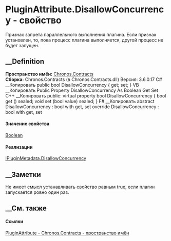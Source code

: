 # PluginAttribute.DisallowConcurrency - свойство
Признак запрета параллельного выполнения плагина. Если признак установлен, то,
пока процесс плагина выполняется, другой процесс не будет запущен.
## __Definition
 **Пространство имён:** [Chronos.Contracts](N_Chronos_Contracts.htm)  
 **Сборка:** Chronos.Contracts (в Chronos.Contracts.dll) Версия: 3.6.0.17
C# __Копировать
     public bool DisallowConcurrency { get; set; }
VB __Копировать
     Public Property DisallowConcurrency As Boolean
    	Get
    	Set
C++ __Копировать
     public:
    virtual property bool DisallowConcurrency {
    	bool get () sealed;
    	void set (bool value) sealed;
    }
F# __Копировать
     abstract DisallowConcurrency : bool with get, set
    override DisallowConcurrency : bool with get, set
#### Значение свойства
[Boolean](https://learn.microsoft.com/dotnet/api/system.boolean)
#### Реализации
[IPluginMetadata.DisallowConcurrency](P_Chronos_Contracts_IPluginMetadata_DisallowConcurrency.htm)  
##  __Заметки
Не имеет смысл устанавливать свойство равным true, если плагин запускается
ровно один раз.
## __См. также
#### Ссылки
[PluginAttribute - ](T_Chronos_Contracts_PluginAttribute.htm)
[Chronos.Contracts - пространство имён](N_Chronos_Contracts.htm)
